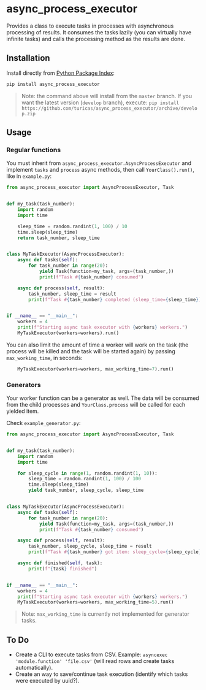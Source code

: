 # async_process_executor

Provides a class to execute tasks in processes with asynchronous processing of
results. It consumes the tasks lazily (you can virtually have infinite tasks)
and calls the processing method as the results are done.

## Installation

Install directly from [Python Package Index](https://pypi.org/project/async-process-executor/):

```bash
pip install async_process_executor
```

> Note: the command above will install from the `master` branch. If you want
> the latest version (`develop` branch), execute:
> `pip install https://github.com/turicas/async_process_executor/archive/develop.zip`


## Usage

### Regular functions

You must inherit from `async_process_executor.AsyncProcessExecutor` and
implement `tasks` and `process` async methods, then call `YourClass().run()`,
like in `example.py`:

```python
from async_process_executor import AsyncProcessExecutor, Task


def my_task(task_number):
    import random
    import time

    sleep_time = random.randint(1, 100) / 10
    time.sleep(sleep_time)
    return task_number, sleep_time


class MyTaskExecutor(AsyncProcessExecutor):
    async def tasks(self):
        for task_number in range(20):
            yield Task(function=my_task, args=(task_number,))
            print(f"Task #{task_number} consumed")

    async def process(self, result):
        task_number, sleep_time = result
        print(f"Task #{task_number} completed (sleep_time={sleep_time})")


if __name__ == "__main__":
    workers = 4
    print(f"Starting async task executor with {workers} workers.")
    MyTaskExecutor(workers=workers).run()
```

You can also limit the amount of time a worker will work on the task (the
process will be killed and the task will be started again) by passing
`max_working_time`, in seconds:

```python
    MyTaskExecutor(workers=workers, max_working_time=7).run()
```


### Generators

Your worker function can be a generator as well. The data will be consumed from
the child processes and `YourClass.process` will be called for each yielded
item.

Check `example_generator.py`:

```python
from async_process_executor import AsyncProcessExecutor, Task


def my_task(task_number):
    import random
    import time

    for sleep_cycle in range(1, random.randint(1, 10)):
        sleep_time = random.randint(1, 100) / 100
        time.sleep(sleep_time)
        yield task_number, sleep_cycle, sleep_time


class MyTaskExecutor(AsyncProcessExecutor):
    async def tasks(self):
        for task_number in range(20):
            yield Task(function=my_task, args=(task_number,))
            print(f"Task #{task_number} consumed")

    async def process(self, result):
        task_number, sleep_cycle, sleep_time = result
        print(f"Task #{task_number} got item: sleep_cycle={sleep_cycle}, sleep_time={sleep_time}")

    async def finished(self, task):
        print(f"{task} finished")


if __name__ == "__main__":
    workers = 4
    print(f"Starting async task executor with {workers} workers.")
    MyTaskExecutor(workers=workers, max_working_time=5).run()
```

> Note: `max_working_time` is currently not implemented for generator tasks.


## To Do

- Create a CLI to execute tasks from CSV. Example:
  `asyncexec 'module.function' 'file.csv'` (will read rows and create tasks
  automatically).
- Create an way to save/continue task execution (identify which tasks were
  executed by uuid?).
